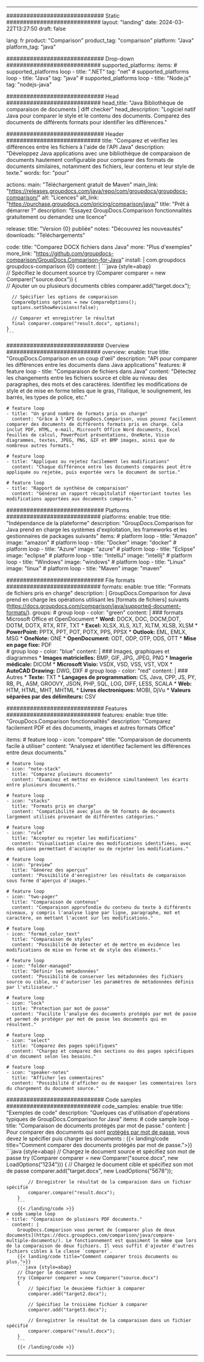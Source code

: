 
---
############################# Static ############################
layout: "landing"
date: 2024-03-22T13:27:50
draft: false

lang: fr
product: "Comparison"
product_tag: "comparison"
platform: "Java"
platform_tag: "java"

############################# Drop-down ############################
supported_platforms:
  items:
    # supported_platforms loop
    - title: ".NET"
      tag: "net"
    # supported_platforms loop
    - title: "Java"
      tag: "java"
    # supported_platforms loop
    - title: "Node.js"
      tag: "nodejs-java"

############################# Head ############################
head_title: "Java Bibliothèque de comparaison de documents | diff checker"
head_description: "Logiciel natif Java pour comparer le style et le contenu des documents. Comparez des documents de différents formats pour identifier les différences."

############################# Header ############################
title: "Comparez et vérifiez les différences entre les fichiers à l'aide de l'API Java"
description: "Développez Java applications avec une bibliothèque de comparaison de documents hautement configurable pour comparer des formats de documents similaires, notamment des fichiers, leur contenu et leur style de texte."
words:
  for: "pour"

actions:
  main: "Téléchargement gratuit de Maven"
  main_link: "https://releases.groupdocs.com/java/repo/com/groupdocs/groupdocs-comparison/"
  alt: "Licences"
  alt_link: "https://purchase.groupdocs.com/pricing/comparison/java/"
  title: "Prêt à démarrer ?"
  description: "Essayez GroupDocs.Comparison fonctionnalités gratuitement ou demandez une licence"

release:
  title: "Version {0} publiée"
  notes: "Découvrez les nouveautés"
  downloads: "Téléchargements"

code:
  title: "Comparez DOCX fichiers dans Java"
  more: "Plus d'exemples"
  more_link: "https://github.com/groupdocs-comparison/GroupDocs.Comparison-for-Java"
  install: |
    <dependency>
      <groupId>com.groupdocs</groupId>
      <artifactId>groupdocs-comparison</artifactId>
      <version>{0}</version>
    </dependency>
  content: |
    ```java {style=abap}  
    // Spécifiez le document source
    try (Comparer comparer = new Comparer("source.docx"))
    {    
      // Ajouter un ou plusieurs documents cibles
      comparer.add("target.docx");

      // Spécifier les options de comparaison
      CompareOptions options = new CompareOptions();
      options.setShowRevisions(false);

      // Comparer et enregistrer le résultat
      final comparer.compare("result.docx", options);
    }    
    ```

############################# Overview ############################
overview:
  enable: true
  title: "GroupDocs.Comparison en un coup d'œil"
  description: "API pour comparer les différences entre les documents dans Java applications"
  features:
    # feature loop
    - title: "Comparaison de fichiers dans Java"
      content: "Détectez les changements entre les fichiers source et cible au niveau des paragraphes, des mots et des caractères. Identifiez les modifications de style et de mise en forme telles que le gras, l'italique, le soulignement, les barrés, les types de police, etc."

    # feature loop
    - title: "Un grand nombre de formats pris en charge"
      content: "Grâce à l'API GroupDocs.Comparison, vous pouvez facilement comparer des documents de différents formats pris en charge. Cela inclut PDF, HTML, e-mail, Microsoft Office Word documents, Excel feuilles de calcul, PowerPoint présentations, OneNote, Visio diagrammes, textes, JPEG, PNG, GIF et BMP images, ainsi que de nombreux autres formats."

    # feature loop
    - title: "Appliquez ou rejetez facilement les modifications"
      content: "Chaque différence entre les documents comparés peut être appliquée ou rejetée, puis exportée vers le document de sortie."

    # feature loop
    - title: "Rapport de synthèse de comparaison"
      content: "Générez un rapport récapitulatif répertoriant toutes les modifications apportées aux documents comparés."

############################# Platforms ############################
platforms:
  enable: true
  title: "Indépendance de la plateforme"
  description: "GroupDocs.Comparison for Java prend en charge les systèmes d'exploitation, les frameworks et les gestionnaires de packages suivants"
  items:
    # platform loop
    - title: "Amazon"
      image: "amazon"
    # platform loop
    - title: "Docker"
      image: "docker"
    # platform loop
    - title: "Azure"
      image: "azure"
    # platform loop
    - title: "Eclipse"
      image: "eclipse"
    # platform loop
    - title: "IntelliJ"
      image: "intellij"
    # platform loop
    - title: "Windows"
      image: "windows"
    # platform loop
    - title: "Linux"
      image: "linux"
    # platform loop
    - title: "Maven"
      image: "maven"

############################# File formats ############################
formats:
  enable: true
  title: "Formats de fichiers pris en charge"
  description: |
    GroupDocs.Comparison for Java prend en charge les opérations utilisant les [formats de fichiers] suivants (https://docs.groupdocs.com/comparison/java/supported-document-formats/).
  groups:
    # group loop
    - color: "green"
      content: |
        ### formats Microsoft Office et OpenDocument
        * **Word:** DOCX, DOC, DOCM,DOT, DOTM, DOTX, RTX, RTF, TXT
        * **Excel:** XLSX, XLS, XLT, XLTM, XLSB, XLSM
        * **PowerPoint:** PPTX, PPT, POT, POTX, PPS, PPSX
        * **Outlook:** EML, EMLX, MSG
        * **OneNote:** ONE
        * **OpenDocument:** ODT, ODP, OTP, ODS, OTT
        * **Mise en page fixe:** PDF        
    # group loop
    - color: "blue"
      content: |
        ### Images, graphiques et diagrammes
        * **Images matricielles:** BMP, GIF, JPG, JPEG, PNG
        * **Imagerie médicale:** DICOM
        * **Microsoft Visio:** VSDX, VSD, VSS, VST, VDX
        * **AutoCAD Drawing:** DWG, DXF
      # group loop
    - color: "red"
      content: |
        ### Autres
        * **Texte:** TXT
        * **Langages de programmation:** CS, Java, CPP, JS, PY, RB, PL, ASM, GROOVY, JSON, PHP, SQL, LOG, DIFF, LESS, SCALA
        * **Web:** HTM, HTML, MHT, MHTML
        * **Livres électroniques:** MOBI, DjVu
        * **Valeurs séparées par des délimiteurs:** CSV

############################# Features ############################
features:
  enable: true
  title: "GroupDocs.Comparison fonctionnalités"
  description: "Comparez facilement PDF et des documents, images et autres formats Office"

  items:
    # feature loop
    - icon: "compare"
      title: "Comparaison de documents facile à utiliser"
      content: "Analysez et identifiez facilement les différences entre deux documents."

    # feature loop
    - icon: "note-stack"
      title: "Comparez plusieurs documents"
      content: "Examinez et mettez en évidence simultanément les écarts entre plusieurs documents."

    # feature loop
    - icon: "stacks"
      title: "Formats pris en charge"
      content: "Compatibilité avec plus de 50 formats de documents largement utilisés provenant de différentes catégories."

    # feature loop
    - icon: "rule"
      title: "Accepter ou rejeter les modifications"
      content: "Visualisation claire des modifications identifiées, avec des options permettant d'accepter ou de rejeter les modifications."

    # feature loop
    - icon: "preview"
      title: "Générez des aperçus"
      content: "Possibilité d'enregistrer les résultats de comparaison sous forme d'aperçus d'images."

    # feature loop
    - icon: "two-pager"
      title: "Comparaison de contenus"
      content: "Comparaison approfondie du contenu du texte à différents niveaux, y compris l'analyse ligne par ligne, paragraphe, mot et caractère, en mettant l'accent sur les modifications."

    # feature loop
    - icon: "format_color_text"
      title: "Comparaison de styles"
      content: "Possibilité de détecter et de mettre en évidence les modifications de mise en forme et de style des éléments."

    # feature loop
    - icon: "folder-managed"
      title: "Définir les métadonnées"
      content: "Possibilité de conserver les métadonnées des fichiers source ou cible, ou d'autoriser les paramètres de métadonnées définis par l'utilisateur."

    # feature loop
    - icon: "lock"
      title: "Protection par mot de passe"
      content: "Facilite l'analyse des documents protégés par mot de passe et permet de protéger par mot de passe les documents qui en résultent."

    # feature loop
    - icon: "select"
      title: "Comparez des pages spécifiques"
      content: "Chargez et comparez des sections ou des pages spécifiques d'un document selon les besoins."

    # feature loop
    - icon: "speaker-notes"
      title: "Afficher les commentaires"
      content: "Possibilité d'afficher ou de masquer les commentaires lors du chargement du document source."

############################# Code samples ############################
code_samples:
  enable: true
  title: "Exemples de code"
  description: "Quelques cas d'utilisation d'opérations typiques de GroupDocs.Comparison for Java"
  items:
    # code sample loop
    - title: "Comparaison de documents protégés par mot de passe."
      content: |
        Pour comparer des documents qui sont [protégés par mot de passe](https://docs.groupdocs.com/comparison/java/load-password-protected-documents/), vous devez le spécifier puis charger les documents :
        {{< landing/code title="Comment comparer des documents protégés par mot de passe.">}}
        ```java {style=abap}
        // Chargez le document source et spécifiez son mot de passe
        try (Comparer comparer = new Comparer("source.docx", new LoadOptions("1234")))
        {
            // Chargez le document cible et spécifiez son mot de passe
            comparer.add("target.docx", new LoadOptions("5678"));
        
            // Enregistrer le résultat de la comparaison dans un fichier spécifié
            comparer.compare("result.docx");
        }
        ```
        {{< /landing/code >}}
    # code sample loop
    - title: "Comparaison de plusieurs PDF documents."
      content: |
        GroupDocs.Comparison vous permet de [comparer plus de deux documents](https://docs.groupdocs.com/comparison/java/compare-multiple-documents/). Le fonctionnement est quasiment le même que lors de la comparaison de deux fichiers. Il vous suffit d'ajouter d'autres fichiers cibles à la classe `comparer`.
        {{< landing/code title="Comment comparer trois documents ou plus.">}}
        ```java {style=abap}   
        // Charger le document source
        try (Comparer comparer = new Comparer("source.docx") 
        {
            // Spécifiez le deuxième fichier à comparer
            comparer.add("target2.docx");

            // Spécifiez le troisième fichier à comparer
            comparer.add("target3.docx");

            // Enregistrer le résultat de la comparaison dans un fichier spécifié
            comparer.compare("result.docx");
        }
        ```
        {{< /landing/code >}}

---

